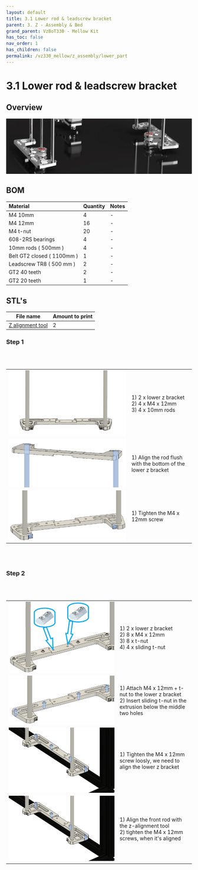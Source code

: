 ```yaml
---
layout: default
title: 3.1 Lower rod & leadscrew bracket
parent: 3. Z - Assembly & Bed
grand_parent: VzBoT330 - Mellow Kit
has_toc: false
nav_order: 1
has_children: false
permalink: /vz330_mellow/z_assembly/lower_part
---
```


# 3.1 Lower rod & leadscrew bracket

## Overview

![Z Overview](../../assets/images/manual/vz330_mellow/z_assembly/lower_part/overview.png)

## BOM

| Material        | Quantity          | Notes |
|:-------------|:------------------|:------|
| M4 10mm           | 4 | -  |
| M4 12mm | 16   | -  |
| M4 t-nut | 20 | - |
| 608-2RS bearings | 4 | - |
| 10mm rods ( 500mm ) | 4 | - |
| Belt GT2 closed ( 1100mm ) | 1 | - |
| Leadscrew TR8 ( 500 mm ) | 2 | - |
| GT2 40 teeth | 2 | - |
| GT2 20 teeth | 1 | - |

## STL's

| File name | Amount to print |
|-----------|-----------------|
| <a href="https://github.com/VzBoT3D/VzBoT-Vz330/blob/master/Assemblies%20BOM%20and%20STL/Alignment%20Tools/Z%20Alignment%20tool%2010mm%20rod.stl" target="_blank">Z alignment tool</a> | 2 |


### Step 1

<br>
<br>

| | |
|-|-|
| ![Step 1](../../assets/images/manual/vz330_mellow/z_assembly/lower_part/step1.png) | 1) 2 x lower z bracket  <br> 2) 4 x M4 x 12mm <br> 3) 4 x 10mm rods |
| ![Mount](../../assets/images/manual/vz330_mellow/z_assembly/lower_part/step1_part1.png) | 1) Align the rod flush with the bottom of the lower z bracket |
| ![Mount](../../assets/images/manual/vz330_mellow/z_assembly/lower_part/step1_part2.png) | 1) Tighten the M4 x 12mm screw |

<br>
<br>

### Step 2

<br>
<br>

| | |
|-|-|
| ![Step 1](../../assets/images/manual/vz330_mellow/z_assembly/lower_part/step2.png) | 1) 2 x lower z bracket  <br> 2) 8 x M4 x 12mm <br> 3) 8 x t-nut <br> 4) 4 x sliding t-nut |
| ![Mount](../../assets/images/manual/vz330_mellow/z_assembly/lower_part/step2_part1.png) | 1) Attach M4 x 12mm + t-nut to the lower z bracket <br> 2) Insert sliding t-nut in the extrusion below the middle two holes |
| ![Mount](../../assets/images/manual/vz330_mellow/z_assembly/lower_part/step2_part2.png) | 1) Tighten the M4 x 12mm screw loosly, we need to align the lower z bracket |
| ![Mount](../../assets/images/manual/vz330_mellow/z_assembly/lower_part/step2_part2.png) | 1) Align the front rod with the z-alignment tool <br> 2) tighten the M4 x 12mm screws, when it's aligned |

<br>
<br>